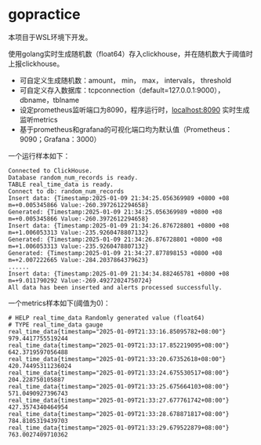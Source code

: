 # gopractice

本项目于WSL环境下开发。

使用golang实时生成随机数（float64）存入clickhouse，并在随机数大于阈值时上报clickhouse。

- 可自定义生成随机数：amount， min， max， intervals， threshold
- 可自定义存入数据库：tcpconnection（default=127.0.0.1:9000），dbname，tblname
- 设定prometheus监听端口为8090，程序运行时，[localhost:8090](http://localhost:8090/metrics) 实时生成监听metrics
- 基于prometheus和grafana的可视化端口均为默认值（Prometheus：9090；Grafana：3000）

一个运行样本如下：
```
Connected to ClickHouse.
Database random_num_records is ready. 
TABLE real_time_data is ready. 
Connect to db: random_num_records 
Insert data: {Timestamp:2025-01-09 21:34:25.056369989 +0800 +08 m=+0.005345866 Value:-260.3972612294658} 
Generated: {Timestamp:2025-01-09 21:34:25.056369989 +0800 +08 m=+0.005345866 Value:-260.3972612294658} 
Insert data: {Timestamp:2025-01-09 21:34:26.876728801 +0800 +08 m=+1.006053313 Value:-235.9260478807132} 
Generated: {Timestamp:2025-01-09 21:34:26.876728801 +0800 +08 m=+1.006053313 Value:-235.9260478807132} 
Generated: {Timestamp:2025-01-09 21:34:27.877898153 +0800 +08 m=+2.007222665 Value:-284.2037864379623} 
......
Insert data: {Timestamp:2025-01-09 21:34:34.882465781 +0800 +08 m=+9.011790292 Value:-269.49272024750724} 
All data has been inserted and alerts processed successfully.

```

一个metrics样本如下(阈值为0)：

```
# HELP real_time_data Randomly generated value (float64)
# TYPE real_time_data gauge
real_time_data{timestamp="2025-01-09T21:33:16.85095782+08:00"} 979.4417755519244
real_time_data{timestamp="2025-01-09T21:33:17.852219095+08:00"} 642.3719597056488
real_time_data{timestamp="2025-01-09T21:33:20.67352618+08:00"} 420.74495311236024
real_time_data{timestamp="2025-01-09T21:33:24.675530517+08:00"} 204.228750105887
real_time_data{timestamp="2025-01-09T21:33:25.675664103+08:00"} 571.0490927396743
real_time_data{timestamp="2025-01-09T21:33:27.677761742+08:00"} 427.3574340464954
real_time_data{timestamp="2025-01-09T21:33:28.678871817+08:00"} 784.8105319439703
real_time_data{timestamp="2025-01-09T21:33:29.679522879+08:00"} 763.0027409710362
```
